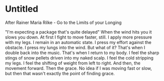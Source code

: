 # Untitled
After Rainer Maria Rilke - Go to the Limits of your Longing

"I'm expecting a package that's quite delayed"
When the wind hits you it slows you down.
At first I fight to move faster, still.
I apply more pressure with my legs.
I remain in an automatic state.
I press my effort against the obstacle.
I press my lungs into the wind.
But what of it?
That's when I double back into the music.
That's when I return to my body.
I feel the sharp stings of snow pellets driven into my naked scalp.
I feel the cold stripping my legs.
I feel the shifting of weight from left to right.
And then, the movement forward. Then the grace.
No idea if I was moving fast or slow, but then
that wasn't exactly the point of finding grace.
